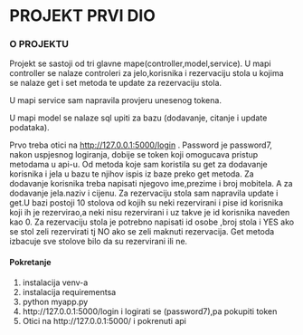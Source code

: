 # PROJEKT PRVI DIO


### O PROJEKTU
Projekt se sastoji od tri glavne mape(controller,model,service).
U mapi controller se nalaze controleri za jelo,korisnika i rezervaciju stola u kojima
se nalaze get i set metoda te update za rezervaciju stola.


U mapi service sam napravila provjeru unesenog tokena.

U mapi model se nalaze sql upiti za bazu (dodavanje, citanje i update podataka).

Prvo treba otici na http://127.0.0.1:5000/login . Password je password7, nakon uspjesnog logiranja, dobije se token
 koji omogucava pristup metodama u api-u. Od metoda koje sam koristila su get za dodavanje korisnika i jela u bazu te njihov ispis iz baze
 preko get metoda. Za dodavanje korisnika treba napisati njegovo ime,prezime i broj mobitela. A za dodavanje jela.naziv i cijenu.
 Za rezervaciju stola sam napravila update i get.U bazi postoji 10 stolova od kojih su neki rezervirani i pise id 
 korisnika koji ih je rezervirao,a neki nisu rezervirani i uz takve je id korisnika naveden kao 0.
 Za rezervaciju stola je potrebno napisati id osobe ,broj stola i YES ako se stol zeli rezervirati tj NO ako se zeli maknuti rezervacija.
 Get metoda izbacuje sve stolove bilo da su rezervirani ili ne.


#### Pokretanje
<ol>
<li>instalacija venv-a</li>
<li>instalacija requirementsa</li>
<li>python myapp.py</li>
<li> http://127.0.0.1:5000/login i logirati se (password7),pa pokupiti token</li>
<li>Otici na http://127.0.0.1:5000/ i pokrenuti api </li>
</ol>

